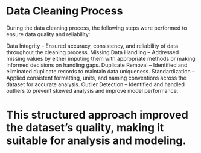 # Data Cleaning Process

During the data cleaning process, the following steps were performed to ensure data quality and reliability:

Data Integrity – Ensured accuracy, consistency, and reliability of data throughout the cleaning process.
Missing Data Handling – Addressed missing values by either imputing them with appropriate methods or making informed decisions on handling gaps.
Duplicate Removal – Identified and eliminated duplicate records to maintain data uniqueness.
Standardization – Applied consistent formatting, units, and naming conventions across the dataset for accurate analysis.
Outlier Detection – Identified and handled outliers to prevent skewed analysis and improve model performance.

# This structured approach improved the dataset’s quality, making it suitable for analysis and modeling.

